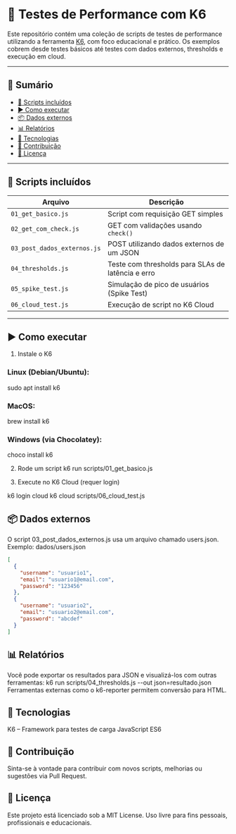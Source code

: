 # 🧪 Testes de Performance com K6

Este repositório contém uma coleção de scripts de testes de performance utilizando a ferramenta [K6](https://k6.io/), com foco educacional e prático. Os exemplos cobrem desde testes básicos até testes com dados externos, thresholds e execução em cloud.

---

## 📑 Sumário

- [📂 Scripts incluídos](#-scripts-incluídos)
- [▶️ Como executar](#️-como-executar)
- [📦 Dados externos](#-dados-externos)
- [📊 Relatórios](#-relatórios)
- [🔧 Tecnologias](#-tecnologias)
- [🤝 Contribuição](#-contribuição)
- [📄 Licença](#-licença)

---

## 📂 Scripts incluídos

| Arquivo                        | Descrição                                          |
|-------------------------------|----------------------------------------------------|
| `01_get_basico.js`            | Script com requisição GET simples                  |
| `02_get_com_check.js`         | GET com validações usando `check()`               |
| `03_post_dados_externos.js`   | POST utilizando dados externos de um JSON         |
| `04_thresholds.js`            | Teste com thresholds para SLAs de latência e erro |
| `05_spike_test.js`            | Simulação de pico de usuários (Spike Test)        |
| `06_cloud_test.js`            | Execução de script no K6 Cloud                    |

---

## ▶️ Como executar

1. Instale o K6

### Linux (Debian/Ubuntu):
sudo apt install k6

### MacOS:
brew install k6

### Windows (via Chocolatey):
choco install k6

2. Rode um script
k6 run scripts/01_get_basico.js

3. Execute no K6 Cloud (requer login)

k6 login cloud
k6 cloud scripts/06_cloud_test.js

## 📦 Dados externos
O script 03_post_dados_externos.js usa um arquivo chamado users.json. 
Exemplo:
dados/users.json
```json
[
  {
    "username": "usuario1",
    "email": "usuario1@email.com",
    "password": "123456"
  },
  {
    "username": "usuario2",
    "email": "usuario2@email.com",
    "password": "abcdef"
  }
]
```
## 📊 Relatórios
Você pode exportar os resultados para JSON e visualizá-los com outras ferramentas:
k6 run scripts/04_thresholds.js --out json=resultado.json
Ferramentas externas como o k6-reporter permitem conversão para HTML.

## 🔧 Tecnologias
K6 – Framework para testes de carga
JavaScript ES6

## 🤝 Contribuição
Sinta-se à vontade para contribuir com novos scripts, melhorias ou sugestões via Pull Request.

## 📄 Licença
Este projeto está licenciado sob a MIT License. Uso livre para fins pessoais, profissionais e educacionais.
